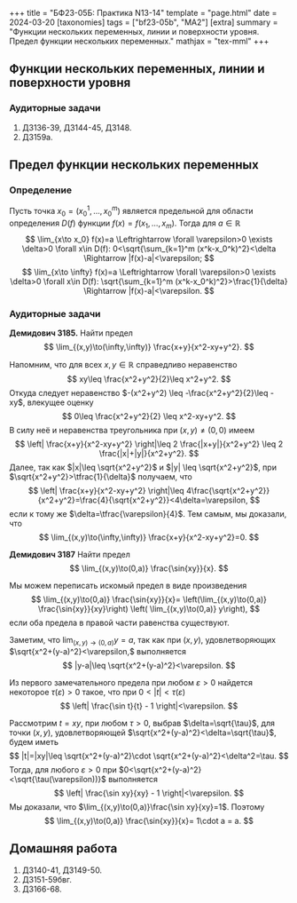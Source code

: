 +++
title = "БФ23-05Б: Практика N13-14"
template = "page.html"
date = 2024-03-20
[taxonomies]
tags = ["bf23-05b", "MA2"]
[extra]
summary = "Функции нескольких переменных, линии и поверхности уровня. Предел функции нескольких переменных."
mathjax = "tex-mml"
+++

<!-- more -->

## Функции нескольких переменных, линии и поверхности уровня

### Аудиторные задачи

1. Д3136-39, Д3144-45, Д3148.
2. Д3159а.

## Предел функции нескольких переменных 

### Определение

Пусть точка $x_0=(x^1_0,\ldots, x^m_0)$ является предельной для области определения $D(f)$
функции $f(x)=f(x_1,\ldots, x_m)$. Тогда для $a\in \mathbb{R}$
$$
    \lim_{x\to x_0} f(x)=a \Leftrightarrow \forall \varepsilon>0 \exists \delta>0 \forall x\in D(f):
    0<\sqrt{\sum_{k=1}^m (x^k-x_0^k)^2}<\delta \Rightarrow |f(x)-a|<\varepsilon;
$$
$$
    \lim_{x\to \infty} f(x)=a \Leftrightarrow \forall \varepsilon>0 \exists \delta>0 \forall x\in D(f):
    \sqrt{\sum_{k=1}^m (x^k-x_0^k)^2}>\frac{1}{\delta} \Rightarrow |f(x)-a|<\varepsilon.
$$



### Аудиторные задачи

**Демидович 3185.** Найти предел 
$$
    \lim_{(x,y)\to(\infty,\infty)} \frac{x+y}{x^2-xy+y^2}.
$$

Напомним, что для всех $x,y\in\mathbb{R}$ справедливо неравенство
$$
    xy\leq \frac{x^2+y^2}{2}\leq x^2+y^2.
$$
Откуда следует неравенство $-(x^2+y^2) \leq -\frac{x^2+y^2}{2}\leq -xy$, влекущее оценку
$$
    0\leq \frac{x^2+y^2}{2} \leq x^2-xy+y^2.
$$
В силу неё и неравенства треугольника при $(x,y)\neq (0,0)$ имеем
$$
    \left| \frac{x+y}{x^2-xy+y^2} \right|\leq 2 \frac{|x+y|}{x^2+y^2} \leq 2 \frac{|x|+|y|}{x^2+y^2}.
$$
Далее, так как $|x|\leq \sqrt{x^2+y^2}$ и $|y| \leq \sqrt{x^2+y^2}$, при $\sqrt{x^2+y^2}>\tfrac{1}{\delta}$ получаем, что
$$
    \left| \frac{x+y}{x^2-xy+y^2} \right|\leq 4\frac{\sqrt{x^2+y^2}}{x^2+y^2}=\frac{4}{\sqrt{x^2+y^2}}<4\delta=\varepsilon,
$$
если к тому же $\delta=\tfrac{\varepsilon}{4}$. Тем самым, мы доказали, что
$$
    \lim_{(x,y)\to(\infty,\infty)} \frac{x+y}{x^2-xy+y^2}=0.
$$

**Демидович 3187** Найти предел
$$
    \lim_{(x,y)\to(0,a)} \frac{\sin{xy}}{x}.
$$

Мы можем переписать искомый предел в виде произведения
$$
    \lim_{(x,y)\to(0,a)} \frac{\sin{xy}}{x}= \left(\lim_{(x,y)\to(0,a)} \frac{\sin{xy}}{xy}\right) \left( \lim_{(x,y)\to(0,a)} y\right), 
$$
если оба предела в правой части равенства существуют.

Заметим, что $\lim_{(x,y)\to(0,a)} y=a$, так как при $(x,y)$, удовлетворяющих $\sqrt{x^2+(y-a)^2}<\varepsilon,$
выполняется
$$
    |y-a|\leq \sqrt{x^2+(y-a)^2}<\varepsilon.
$$

Из первого замечательного предела при любом $\varepsilon >0$ найдется некоторое $\tau(\varepsilon)>0$ такое, что при $0<|t|<\tau(\varepsilon)$
$$
    \left| \frac{\sin t}{t} - 1 \right|<\varepsilon.
$$

Рассмотрим $t=xy$, при любом $\tau>0$, выбрав $\delta=\sqrt{\tau}$, для точки $(x,y)$, удовлетворяющей $\sqrt{x^2+(y-a)^2}<\delta=\sqrt{\tau}$, будем иметь
$$
    |t|=|xy|\leq \sqrt{x^2+(y-a)^2}\cdot \sqrt{x^2+(y-a)^2}<\delta^2=\tau.
$$
Тогда, для любого $\varepsilon>0$ при $0<\sqrt{x^2+(y-a)^2}<\sqrt{\tau(\varepsilon))}$ выполняется
$$
     \left| \frac{\sin xy}{xy} - 1 \right|<\varepsilon.
$$
Мы доказали, что $\lim_{(x,y)\to(0,a)}\frac{\sin xy}{xy}=1$. Поэтому
$$
    \lim_{(x,y)\to(0,a)} \frac{\sin{xy}}{x}= 1\cdot a = a.
$$


## Домашняя работа

1. Д3140-41, Д3149-50.
2. Д3151-59бвг.
3. Д3166-68.